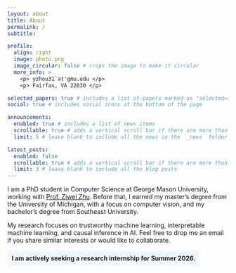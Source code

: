 ```yaml
---
layout: about
title: About
permalink: /
subtitle: 

profile:
  align: right
  image: photo.png
  image_circular: false # crops the image to make it circular
  more_info: >
    <p> yzhou31`at'gmu.edu </p>
    <p> Fairfax, VA 22030 </p>

selected_papers: true # includes a list of papers marked as "selected={true}"
social: true # includes social icons at the bottom of the page

announcements:
  enabled: true # includes a list of news items
  scrollable: true # adds a vertical scroll bar if there are more than 3 news items
  limit: 5 # leave blank to include all the news in the `_news` folder

latest_posts:
  enabled: false
  scrollable: true # adds a vertical scroll bar if there are more than 3 new posts items
  limit: 3 # leave blank to include all the blog posts
---
```

I am a PhD student in Computer Science at George Mason University, working with [Prof. Ziwei Zhu](https://zziwei.github.io/). Before that, I earned my master’s degree from the University of Michigan, with a focus on computer vision, and my bachelor’s degree from Southeast University.

My research focuses on trustworthy machine learning, interpretable machine learning, and causal inference in AI. Feel free to drop me an email if you share similar interests or would like to collaborate.

<div style="background-color: #f0f8ff;
            padding: 10px;
            border-radius: 5px;
            font-weight: bold;
            text-align: center;
            overflow: hidden; /* 或 clear:right; 都行 */
            display: inline-block;
            max-width: 100%;">
  I am actively seeking a research internship for Summer 2026.
</div>


